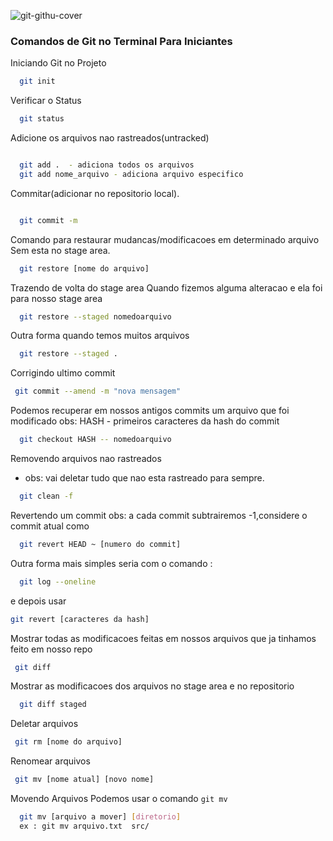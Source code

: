 ![git-githu-cover](https://user-images.githubusercontent.com/67026555/159383829-d0fde861-d0b9-48ab-840c-b25ebc72caa5.png)
### Comandos de Git no Terminal Para Iniciantes

Iniciando Git no Projeto

```bash
  git init
```

Verificar o Status

```bash
  git status
```

Adicione os arquivos nao rastreados(untracked)

```bash

  git add .  - adiciona todos os arquivos 
  git add nome_arquivo - adiciona arquivo especifico

```

Commitar(adicionar no repositorio local).

```bash

  git commit -m 

```
Comando para restaurar mudancas/modificacoes em determinado arquivo
Sem esta no stage area.

```bash
  git restore [nome do arquivo]

```

Trazendo de volta do stage area
Quando fizemos alguma alteracao e ela foi para nosso stage area 

```bash
  git restore --staged nomedoarquivo
```

Outra forma quando temos muitos arquivos
```bash
  git restore --staged .
```
Corrigindo ultimo commit 

```bash
 git commit --amend -m "nova mensagem"  
```

Podemos recuperar em nossos antigos commits um arquivo que foi modificado 
obs: HASH - primeiros caracteres da hash do commit

```bash
  git checkout HASH -- nomedoarquivo
```
Removendo arquivos nao rastreados 
- obs: vai deletar tudo que nao esta rastreado para sempre.

```bash
  git clean -f 
```

Revertendo um commit
obs: a cada commit subtrairemos -1,considere o commit atual como
```bash
  git revert HEAD ~ [numero do commit]
```

Outra forma mais simples seria com o comando :

```bash 
  git log --oneline
```
 e depois usar 

 ```bash 
 git revert [caracteres da hash]

 ```
Mostrar todas as modificacoes feitas em nossos arquivos que ja tinhamos feito em nosso repo

```bash 
 git diff
```
Mostrar as modificacoes dos arquivos no stage area e no repositorio 

```bash 
  git diff staged 
```
Deletar arquivos 

```bash
 git rm [nome do arquivo]
```
Renomear arquivos 

```bash 
 git mv [nome atual] [novo nome]
```
Movendo Arquivos
Podemos usar o comando `git mv`

```bash
  git mv [arquivo a mover] [diretorio]
  ex : git mv arquivo.txt  src/
```